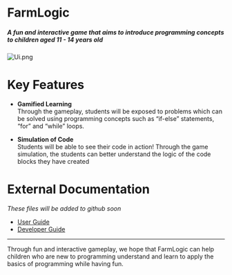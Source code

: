 # FarmLogic
##### A fun and interactive game that aims to introduce programming concepts to children aged 11 - 14 years old

![Ui.png](https://github.com/AY1920S1-CS2113T-F14-2/main/blob/master/docs/images/UserInterfaces.Ui.png)

# Key Features
- **Gamified Learning**  
   Through the gameplay, students will be exposed to problems which can be solved using programming concepts such as “if-else” statements, “for” and “while” loops. 

- **Simulation of Code**  
   Students will be able to see their code in action! Through the game simulation, the students can better understand the logic of the code blocks they have created
   
# External Documentation
*These files will be added to github soon*
- [User Guide](https://docs.google.com/document/d/1A5LLKNmbI2uFIMQNCFIRgSmn4wSs3a05lRpn5Q7jw3w/edit#heading=h.2gracqy3d779)
- [Developer Guide](https://docs.google.com/document/d/1A5LLKNmbI2uFIMQNCFIRgSmn4wSs3a05lRpn5Q7jw3w/edit#heading=h.yit8fu8g8j0n)

---
Through fun and interactive gameplay, we hope that FarmLogic can help children who are new to programming understand and learn to apply the basics of programming while having fun. 
